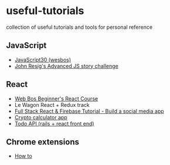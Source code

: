 # useful-tutorials
collection of useful tutorials and tools for personal reference

## JavaScript
- [JavaScript30 (wesbos)](https://javascript30.com/)
- [John Resig's Advanced JS story challenge](https://johnresig.com/apps/learn/)

## React
- [Web Bos Beginner's React Course](https://reactforbeginners.com/)
- Le Wagon React + Redux track
- [Full Stack React & Firebase Tutorial - Build a social media app](https://www.youtube.com/watch?v=m_u6P5k0vP0)
- [Crypto calculator app](https://www.youtube.com/watch?v=dpYPLUO3QcI)
- [Todo API (rails + react front end)](https://medium.com/@pamit/todo-list-building-a-react-app-with-rails-api-7a3027907665)

## Chrome extensions
- [How to](https://thoughtbot.com/blog/how-to-make-a-chrome-extension)
